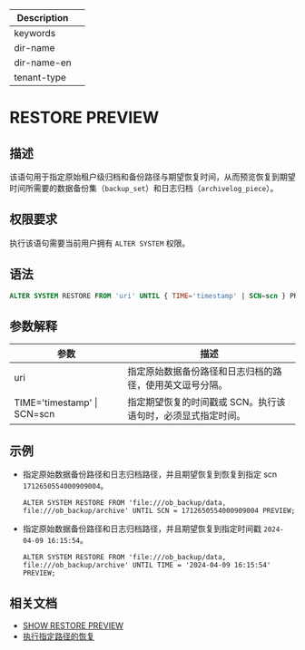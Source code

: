 | Description   |                 |
|---------------|-----------------|
| keywords      |                 |
| dir-name      |                 |
| dir-name-en   |                 |
| tenant-type   |                 |

# RESTORE PREVIEW

## 描述

该语句用于指定原始租户级归档和备份路径与期望恢复时间，从而预览恢复到期望时间所需要的数据备份集（`backup_set`）和日志归档（`archivelog_piece`）。

## 权限要求

执行该语句需要当前用户拥有 `ALTER SYSTEM` 权限。

## 语法

```sql
ALTER SYSTEM RESTORE FROM 'uri' UNTIL { TIME='timestamp' | SCN=scn } PREVIEW;
```

## 参数解释

|              **参数**       |                     **描述**                       |
|-----------------------------|----------------------------------------------------|
| uri                         | 指定原始数据备份路径和日志归档的路径，使用英文逗号分隔。|
| TIME='timestamp' \| SCN=scn | 指定期望恢复的时间戳或 SCN。执行该语句时，必须显式指定时间。|

## 示例

* 指定原始数据备份路径和日志归档路径，并且期望恢复到恢复到指定 scn `1712650554000909004`。

    ```shell
    ALTER SYSTEM RESTORE FROM 'file:///ob_backup/data, file:///ob_backup/archive' UNTIL SCN = 1712650554000909004 PREVIEW;
    ```

* 指定原始数据备份路径和日志归档路径，并且期望恢复到指定时间戳 `2024-04-09 16:15:54`。

    ```shell
    ALTER SYSTEM RESTORE FROM 'file:///ob_backup/data, file:///ob_backup/archive' UNTIL TIME = '2024-04-09 16:15:54' PREVIEW;
    ```

## 相关文档

* [SHOW RESTORE PREVIEW](../1400.show-restore-preview.md)
* [执行指定路径的恢复](../../../../../600.manage/600.backup-and-recovery/600.restore-data/260.initiate-the-specified-path-restore.md)
